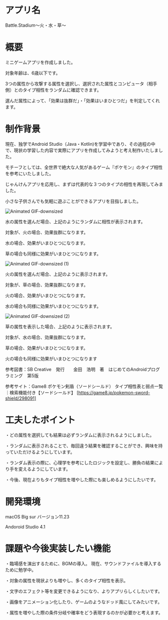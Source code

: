 # アプリ名
Battle.Stadium〜火・水・草〜

# 概要
ミニゲームアプリを作成しました。

対象年齢は、6歳以下です。

3つの属性から攻撃する属性を選択し、選択された属性とコンピュータ（相手側）とのタイプ相性をランダムに確認できます。

選んだ属性によって、「効果は抜群だ」・「効果はいまひとつだ」を判定してくれます。

# 制作背景
現在、独学でAndroid Studio（Java・Kotlin)を学習中であり、その過程の中で、現状の学習した内容で実際にアプリを作成してみようと考え制作いたしました。

モチーフとしては、全世界で絶大な人気があるゲーム『ポケモン』のタイプ相性を参考にいたしました。

じゃんけんアプリを応用し、まずは代表的な３つのタイプの相性を再現してみました。

小さな子供さんでも気軽に遊ぶことができるアプリを目指しました。

![Animated GIF-downsized](https://user-images.githubusercontent.com/80372817/116233922-decf6980-a796-11eb-83d5-9d48fc1e8cd4.gif)

水の属性を選んだ場合、上記のようにランダムに相性が表示されます。

対象が、火の場合、効果抜群になります。

水の場合、効果がいまひとつになります。

草の場合も同様に効果がいまひとつになります。


![Animated GIF-downsized (1)](https://user-images.githubusercontent.com/80372817/116234709-e7746f80-a797-11eb-9a4b-267981b8f451.gif)

火の属性を選んだ場合、上記のように表示されます。

対象が、草の場合、効果抜群になります。

火の場合、効果がいまひとつになります。

水の場合も同様に効果がいまひとつになります。



![Animated GIF-downsized (2)](https://user-images.githubusercontent.com/80372817/116237143-d24d1000-a79a-11eb-8093-313f63889fa0.gif)

草の属性を表示した場合、上記のように表示されます。

対象が、水の場合、効果抜群になります。

草の場合、効果がいまひとつになります。

火の場合も同様に効果がいまひとつになります

参考図書：SB Creative　発行　　金田　浩明　著　はじめてのAndroidプログラミング　第5版

参考サイト：Game8 ポケモン剣盾（ソードシールド） タイプ相性表と弱点一覧｜検索機能付き【ソードシールド】 [https://game8.jp/pokemon-sword-shield/298091]

# 工夫したポイント
・どの属性を選択しても結果は必ずランダムに表示されるようにしました。

・ランダムに表示されることで、毎回違う結果を確認することができ、興味を持っていただけるようにしています。

・ランダム表示の際に、心理学を参考にしたロジックを設定し、勝負の結果により手を変えるようにしています。

・今後、現在よりもタイプ相性を増やした際にも楽しめるようにしたいです。

# 開発環境
macOS Big sur バージョン11.23

Andoroid Studio 4.1

# 課題や今後実装したい機能
・臨場感を演出するために、BGMの導入。
現在、サウンドファイルを導入するために勉学中。

・対象の属性を現状よりも増やし、多くのタイプ相性を表示。

・文字のエフェクト等を変更できるようになり、よりアプリらしくしたいです。

・画像をアニメーション化したり、ゲームのようなドッド風にしてみたいです。

・属性を増やした際の条件分岐や確率をどう表現するのかが必要かと考えます。
